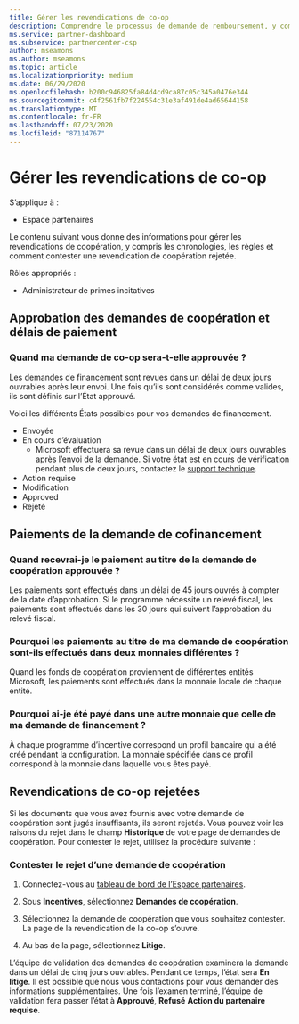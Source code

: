 ```yaml
---
title: Gérer les revendications de co-op
description: Comprendre le processus de demande de remboursement, y compris les échéances, les problèmes de monnaie et comment contester une revendication de coopération rejetée.
ms.service: partner-dashboard
ms.subservice: partnercenter-csp
author: mseamons
ms.author: mseamons
ms.topic: article
ms.localizationpriority: medium
ms.date: 06/29/2020
ms.openlocfilehash: b200c946825fa84d4cd9ca87c05c345a0476e344
ms.sourcegitcommit: c4f2561fb7f224554c31e3af491de4ad65644158
ms.translationtype: MT
ms.contentlocale: fr-FR
ms.lasthandoff: 07/23/2020
ms.locfileid: "87114767"
---
```

# <a name="manage-co-op-claims"></a>Gérer les revendications de co-op

S’applique à :

- Espace partenaires

Le contenu suivant vous donne des informations pour gérer les revendications de coopération, y compris les chronologies, les règles et comment contester une revendication de coopération rejetée.

Rôles appropriés :

- Administrateur de primes incitatives

## <a name="co-op-claims-approval-and-payment-deadlines"></a>Approbation des demandes de coopération et délais de paiement

### <a name="when-will-my-co-op-claim-be-approved"></a>Quand ma demande de co-op sera-t-elle approuvée ?

Les demandes de financement sont revues dans un délai de deux jours ouvrables après leur envoi. Une fois qu’ils sont considérés comme valides, ils sont définis sur l’État approuvé.  

Voici les différents États possibles pour vos demandes de financement.

- Envoyée
- En cours d’évaluation
  - Microsoft effectuera sa revue dans un délai de deux jours ouvrables après l’envoi de la demande. Si votre état est en cours de vérification pendant plus de deux jours, contactez le [support technique](https://partner.microsoft.com/dashboard/support/incentives/servicerequests?category=incentives).
- Action requise
- Modification
- Approved
- Rejeté

## <a name="co-op-claim-payments"></a>Paiements de la demande de cofinancement

### <a name="when-will-i-get-the-payment-for-the-approved-co-op-claim"></a>Quand recevrai-je le paiement au titre de la demande de coopération approuvée ?

Les paiements sont effectués dans un délai de 45 jours ouvrés à compter de la date d’approbation. Si le programme nécessite un relevé fiscal, les paiements sont effectués dans les 30 jours qui suivent l’approbation du relevé fiscal.

### <a name="why-are-my-co-op-claim-payments-made-in-two-different-currencies"></a>Pourquoi les paiements au titre de ma demande de coopération sont-ils effectués dans deux monnaies différentes ?

Quand les fonds de coopération proviennent de différentes entités Microsoft, les paiements sont effectués dans la monnaie locale de chaque entité.  

### <a name="why-was-i-paid-in-a-currency-other-than-my-co-op-claim-currency"></a>Pourquoi ai-je été payé dans une autre monnaie que celle de ma demande de financement ?

À chaque programme d’incentive correspond un profil bancaire qui a été créé pendant la configuration. La monnaie spécifiée dans ce profil correspond à la monnaie dans laquelle vous êtes payé.

## <a name="rejected-co-op-claims"></a>Revendications de co-op rejetées

Si les documents que vous avez fournis avec votre demande de coopération sont jugés insuffisants, ils seront rejetés. Vous pouvez voir les raisons du rejet dans le champ **Historique** de votre page de demandes de coopération. Pour contester le rejet, utilisez la procédure suivante :

### <a name="dispute-a-rejected-co-op-claim"></a>Contester le rejet d’une demande de coopération

1. Connectez-vous au [tableau de bord de l’Espace partenaires](https://partner.microsoft.com/dashboard/).

2. Sous **Incentives**, sélectionnez **Demandes de coopération**.

3. Sélectionnez la demande de coopération que vous souhaitez contester. La page de la revendication de la co-op s’ouvre.

4. Au bas de la page, sélectionnez **Litige**.

L’équipe de validation des demandes de coopération examinera la demande dans un délai de cinq jours ouvrables. Pendant ce temps, l’état sera **En litige**. Il est possible que nous vous contactions pour vous demander des informations supplémentaires. Une fois l’examen terminé, l’équipe de validation fera passer l’état à **Approuvé**, **Refusé** **Action du partenaire requise**.
